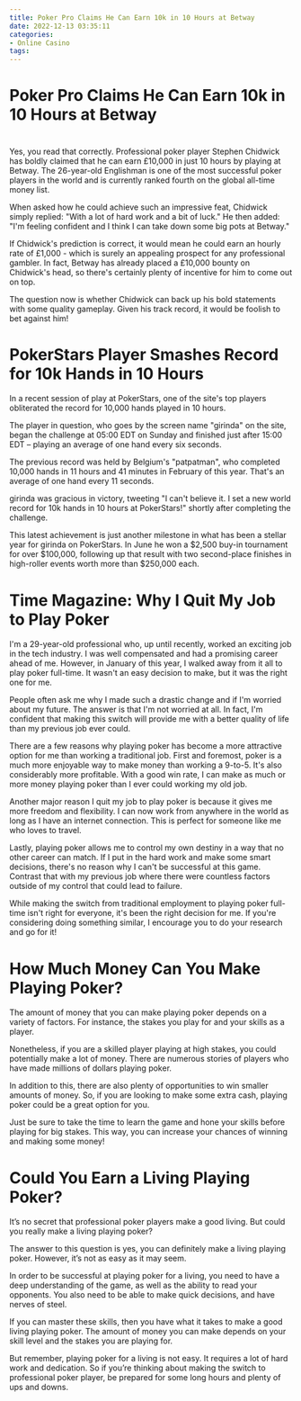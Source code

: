 ```yaml
---
title: Poker Pro Claims He Can Earn 10k in 10 Hours at Betway
date: 2022-12-13 03:35:11
categories:
- Online Casino
tags:
---
```



#  Poker Pro Claims He Can Earn 10k in 10 Hours at Betway

#

Yes, you read that correctly. Professional poker player Stephen Chidwick has boldly claimed that he can earn £10,000 in just 10 hours by playing at Betway. The 26-year-old Englishman is one of the most successful poker players in the world and is currently ranked fourth on the global all-time money list.

When asked how he could achieve such an impressive feat, Chidwick simply replied: "With a lot of hard work and a bit of luck." He then added: "I'm feeling confident and I think I can take down some big pots at Betway."

If Chidwick's prediction is correct, it would mean he could earn an hourly rate of £1,000 - which is surely an appealing prospect for any professional gambler. In fact, Betway has already placed a £10,000 bounty on Chidwick's head, so there's certainly plenty of incentive for him to come out on top.

The question now is whether Chidwick can back up his bold statements with some quality gameplay. Given his track record, it would be foolish to bet against him!

#  PokerStars Player Smashes Record for 10k Hands in 10 Hours

In a recent session of play at PokerStars, one of the site's top players obliterated the record for 10,000 hands played in 10 hours.

The player in question, who goes by the screen name "girinda" on the site, began the challenge at 05:00 EDT on Sunday and finished just after 15:00 EDT – playing an average of one hand every six seconds.

The previous record was held by Belgium's "patpatman", who completed 10,000 hands in 11 hours and 41 minutes in February of this year. That's an average of one hand every 11 seconds.

girinda was gracious in victory, tweeting "I can't believe it. I set a new world record for 10k hands in 10 hours at PokerStars!" shortly after completing the challenge.

This latest achievement is just another milestone in what has been a stellar year for girinda on PokerStars. In June he won a $2,500 buy-in tournament for over $100,000, following up that result with two second-place finishes in high-roller events worth more than $250,000 each.

#  Time Magazine: Why I Quit My Job to Play Poker

I'm a 29-year-old professional who, up until recently, worked an exciting job in the tech industry. I was well compensated and had a promising career ahead of me. However, in January of this year, I walked away from it all to play poker full-time. It wasn't an easy decision to make, but it was the right one for me.

People often ask me why I made such a drastic change and if I'm worried about my future. The answer is that I'm not worried at all. In fact, I'm confident that making this switch will provide me with a better quality of life than my previous job ever could.

There are a few reasons why playing poker has become a more attractive option for me than working a traditional job. First and foremost, poker is a much more enjoyable way to make money than working a 9-to-5. It's also considerably more profitable. With a good win rate, I can make as much or more money playing poker than I ever could working my old job.

Another major reason I quit my job to play poker is because it gives me more freedom and flexibility. I can now work from anywhere in the world as long as I have an internet connection. This is perfect for someone like me who loves to travel.

Lastly, playing poker allows me to control my own destiny in a way that no other career can match. If I put in the hard work and make some smart decisions, there's no reason why I can't be successful at this game. Contrast that with my previous job where there were countless factors outside of my control that could lead to failure.

While making the switch from traditional employment to playing poker full-time isn't right for everyone, it's been the right decision for me. If you're considering doing something similar, I encourage you to do your research and go for it!

#  How Much Money Can You Make Playing Poker?

The amount of money that you can make playing poker depends on a variety of factors. For instance, the stakes you play for and your skills as a player.

Nonetheless, if you are a skilled player playing at high stakes, you could potentially make a lot of money. There are numerous stories of players who have made millions of dollars playing poker.

In addition to this, there are also plenty of opportunities to win smaller amounts of money. So, if you are looking to make some extra cash, playing poker could be a great option for you.

Just be sure to take the time to learn the game and hone your skills before playing for big stakes. This way, you can increase your chances of winning and making some money!

#  Could You Earn a Living Playing Poker?

It’s no secret that professional poker players make a good living. But could you really make a living playing poker?

The answer to this question is yes, you can definitely make a living playing poker. However, it’s not as easy as it may seem.

In order to be successful at playing poker for a living, you need to have a deep understanding of the game, as well as the ability to read your opponents. You also need to be able to make quick decisions, and have nerves of steel.

If you can master these skills, then you have what it takes to make a good living playing poker. The amount of money you can make depends on your skill level and the stakes you are playing for.

But remember, playing poker for a living is not easy. It requires a lot of hard work and dedication. So if you’re thinking about making the switch to professional poker player, be prepared for some long hours and plenty of ups and downs.